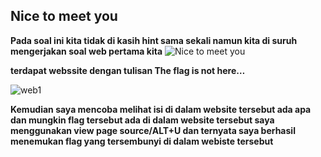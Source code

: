 ## Nice to meet you
**Pada soal ini kita tidak di kasih hint sama sekali namun kita di suruh mengerjakan soal web pertama kita**
![Nice to meet you](https://github.com/adityabarunairawan/WRITE-UP-CTFTKJ/assets/136324726/bb49f717-be52-4504-a5df-4597c4a50c62)

**terdapat webssite dengan tulisan The flag is not here…**

![web1](https://github.com/adityabarunairawan/WRITE-UP-CTFTKJ/assets/136324726/b9d87014-1c6b-4804-8b09-132d57119d0a)

**Kemudian saya mencoba melihat isi di dalam website tersebut ada apa dan mungkin flag tersebut ada di dalam website tersebut saya menggunakan view page source/ALT+U dan ternyata saya berhasil menemukan flag yang tersembunyi di dalam webiste tersebut**
